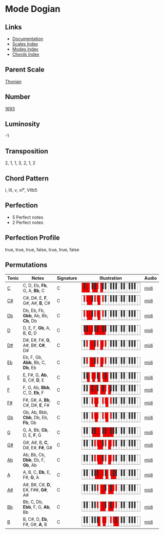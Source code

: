 # Mode Dogian

## Links

- [Documentation](README.md)
- [Scales Index](Scales.md)
- [Modes Index](Modes.md)
- [Chords Index](Chords.md)

## Parent Scale

[Thonian](ScaleThonian.md)

## Number

[1693](https://ianring.com/musictheory/scales/1693)

## Luminosity

-1

## Transposition

2, 1, 1, 3, 2, 1, 2

## Chord Pattern

i, III, v, vi⁰, VIIb5

## Perfection

- 5 Perfect notes
- 2 Perfect notes

## Perfection Profile

true, true, true, false, true, true, false

## Permutations

| Tonic | Notes | Signature | Illustration | Audio |
|-------|-------|-----------|--------------|-------|
| [C](ModeCNaturalDogian.md) | C, D, Eb, **Fb**, G, A, **Bb**, C | C | ![CNaturalDogian](ModeCNaturalDogian.png) | [midi](https://github.com/edipermadi/music/blob/main/docs/ModeCNaturalDogian.mid?raw=true) |
| [C#](ModeCSharpDogian.md) | C#, D#, E, **F**, G#, A#, **B**, C# | C | ![CSharpDogian](ModeCSharpDogian.png) | [midi](https://github.com/edipermadi/music/blob/main/docs/ModeCSharpDogian.mid?raw=true) |
| [Db](ModeDFlatDogian.md) | Db, Eb, Fb, **Gbb**, Ab, Bb, **Cb**, Db | C | ![DFlatDogian](ModeDFlatDogian.png) | [midi](https://github.com/edipermadi/music/blob/main/docs/ModeDFlatDogian.mid?raw=true) |
| [D](ModeDNaturalDogian.md) | D, E, F, **Gb**, A, B, **C**, D | C | ![DNaturalDogian](ModeDNaturalDogian.png) | [midi](https://github.com/edipermadi/music/blob/main/docs/ModeDNaturalDogian.mid?raw=true) |
| [D#](ModeDSharpDogian.md) | D#, E#, F#, **G**, A#, B#, **C#**, D# | C | ![DSharpDogian](ModeDSharpDogian.png) | [midi](https://github.com/edipermadi/music/blob/main/docs/ModeDSharpDogian.mid?raw=true) |
| [Eb](ModeEFlatDogian.md) | Eb, F, Gb, **Abb**, Bb, C, **Db**, Eb | C | ![EFlatDogian](ModeEFlatDogian.png) | [midi](https://github.com/edipermadi/music/blob/main/docs/ModeEFlatDogian.mid?raw=true) |
| [E](ModeENaturalDogian.md) | E, F#, G, **Ab**, B, C#, **D**, E | C | ![ENaturalDogian](ModeENaturalDogian.png) | [midi](https://github.com/edipermadi/music/blob/main/docs/ModeENaturalDogian.mid?raw=true) |
| [F](ModeFNaturalDogian.md) | F, G, Ab, **Bbb**, C, D, **Eb**, F | C | ![FNaturalDogian](ModeFNaturalDogian.png) | [midi](https://github.com/edipermadi/music/blob/main/docs/ModeFNaturalDogian.mid?raw=true) |
| [F#](ModeFSharpDogian.md) | F#, G#, A, **Bb**, C#, D#, **E**, F# | C | ![FSharpDogian](ModeFSharpDogian.png) | [midi](https://github.com/edipermadi/music/blob/main/docs/ModeFSharpDogian.mid?raw=true) |
| [Gb](ModeGFlatDogian.md) | Gb, Ab, Bbb, **Cbb**, Db, Eb, **Fb**, Gb | C | ![GFlatDogian](ModeGFlatDogian.png) | [midi](https://github.com/edipermadi/music/blob/main/docs/ModeGFlatDogian.mid?raw=true) |
| [G](ModeGNaturalDogian.md) | G, A, Bb, **Cb**, D, E, **F**, G | C | ![GNaturalDogian](ModeGNaturalDogian.png) | [midi](https://github.com/edipermadi/music/blob/main/docs/ModeGNaturalDogian.mid?raw=true) |
| [G#](ModeGSharpDogian.md) | G#, A#, B, **C**, D#, E#, **F#**, G# | C | ![GSharpDogian](ModeGSharpDogian.png) | [midi](https://github.com/edipermadi/music/blob/main/docs/ModeGSharpDogian.mid?raw=true) |
| [Ab](ModeAFlatDogian.md) | Ab, Bb, Cb, **Dbb**, Eb, F, **Gb**, Ab | C | ![AFlatDogian](ModeAFlatDogian.png) | [midi](https://github.com/edipermadi/music/blob/main/docs/ModeAFlatDogian.mid?raw=true) |
| [A](ModeANaturalDogian.md) | A, B, C, **Db**, E, F#, **G**, A | C | ![ANaturalDogian](ModeANaturalDogian.png) | [midi](https://github.com/edipermadi/music/blob/main/docs/ModeANaturalDogian.mid?raw=true) |
| [A#](ModeASharpDogian.md) | A#, B#, C#, **D**, E#, F##, **G#**, A# | C | ![ASharpDogian](ModeASharpDogian.png) | [midi](https://github.com/edipermadi/music/blob/main/docs/ModeASharpDogian.mid?raw=true) |
| [Bb](ModeBFlatDogian.md) | Bb, C, Db, **Ebb**, F, G, **Ab**, Bb | C | ![BFlatDogian](ModeBFlatDogian.png) | [midi](https://github.com/edipermadi/music/blob/main/docs/ModeBFlatDogian.mid?raw=true) |
| [B](ModeBNaturalDogian.md) | B, C#, D, **Eb**, F#, G#, **A**, B | C | ![BNaturalDogian](ModeBNaturalDogian.png) | [midi](https://github.com/edipermadi/music/blob/main/docs/ModeBNaturalDogian.mid?raw=true) |

